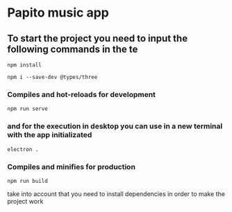 # Papito music app

## To start the project you need to input the following commands in the te
```
npm install
```
```
npm i --save-dev @types/three
```

### Compiles and hot-reloads for development
```
npm run serve
```

### and for the execution in desktop you can use in a new terminal with the app initializated

```
electron .
```
### Compiles and minifies for production
```
npm run build
```

take into account that you need to install dependencies in order to make the project work

